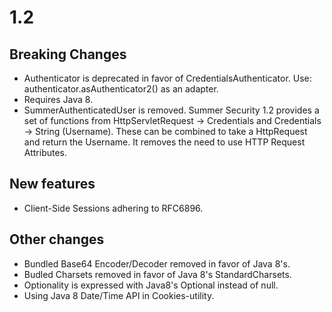 # 1.2

## Breaking Changes
* Authenticator is deprecated in favor of CredentialsAuthenticator.
  Use: authenticator.asAuthenticator2() as an adapter.
* Requires Java 8.
* SummerAuthenticatedUser is removed.
    Summer Security 1.2 provides a set of functions from HttpServletRequest -> Credentials and Credentials -> String (Username).
    These can be combined to take a HttpRequest and return the Username. It removes the need to use HTTP Request Attributes.

## New features
* Client-Side Sessions adhering to RFC6896.

## Other changes
* Bundled Base64 Encoder/Decoder removed in favor of Java 8's.
* Budled Charsets removed in favor of Java 8's StandardCharsets.
* Optionality is expressed with Java8's Optional instead of null.
* Using Java 8 Date/Time API in Cookies-utility.  
